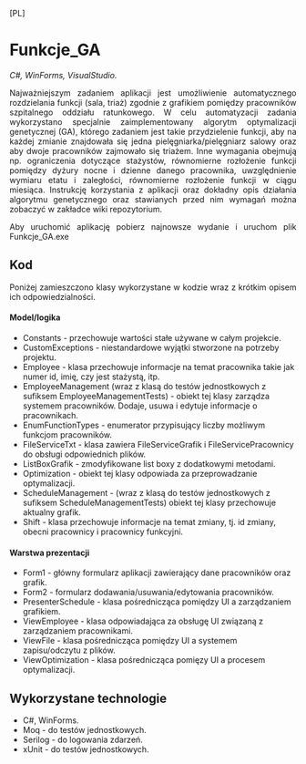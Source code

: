 [PL]
# Funkcje_GA
<i>C#, WinForms, VisualStudio.</i>
<p align="justify"> Najważniejszym zadaniem aplikacji jest umożliwienie automatycznego rozdzielania funkcji (sala, triaż) zgodnie z grafikiem pomiędzy pracowników szpitalnego oddziału ratunkowego. W celu automatyzacji zadania wykorzystano specjalnie zaimplementowany algorytm optymalizacji genetycznej (GA), którego zadaniem jest takie przydzielenie funkcji, aby na każdej zmianie znajdowała się jedna pielęgniarka/pielęgniarz salowy oraz aby dwoje pracowników zajmowało się triażem. Inne wymagania obejmują np. ograniczenia dotyczące stażystów, równomierne rozłożenie funkcji pomiędzy dyżury nocne i dzienne danego pracownika, uwzględnienie wymiaru etatu i zaległości, równomierne rozłożenie funkcji w ciągu miesiąca. Instrukcję korzystania z aplikacji oraz dokładny opis działania algorytmu genetycznego oraz stawianych przed nim wymagań można zobaczyć w zakładce wiki repozytorium.</p>

<p align="justify">Aby uruchomić aplikację pobierz najnowsze wydanie i uruchom plik Funkcje_GA.exe</p>
 
## Kod

<p align="justify">Poniżej zamieszczono klasy wykorzystane w kodzie wraz z krótkim opisem ich odpowiedzialności.</p>

#### Model/logika

* Constants - przechowuje wartości stałe używane w całym projekcie.
* CustomExceptions - niestandardowe wyjątki stworzone na potrzeby projektu.
* Employee - klasa przechowuje informacje na temat pracownika takie jak numer id, imię, czy jest stażystą, itp.
* EmployeeManagement (wraz z klasą do testów jednostkowych z sufiksem EmployeeManagementTests) - obiekt tej klasy zarządza systemem pracowników. Dodaje, usuwa i edytuje informacje o pracownikach.
* EnumFunctionTypes - enumerator przypisujący liczby możliwym funkcjom pracowników.
* FileServiceTxt - klasa zawiera FileServiceGrafik i FileServicePracownicy do obsługi odpowiednich plików.
* ListBoxGrafik - zmodyfikowane list boxy z dodatkowymi metodami.
* Optimization - obiekt tej klasy odpowiada za przeprowadzanie optymalizacji.
* ScheduleManagement - (wraz z klasą do testów jednostkowych z sufiksem ScheduleManagementTests) obiekt tej klasy przechowuje aktualny grafik.
* Shift - klasa przechowuje informacje na temat zmiany, tj. id zmiany, obecni pracownicy i pracownicy funkcyjni.

#### Warstwa prezentacji

*  Form1 - główny formularz aplikacji zawierający dane pracowników oraz grafik.
*  Form2 - formularz dodawania/usuwania/edytowania pracowników.
*  PresenterSchedule - klasa pośrednicząca pomiędzy UI a zarządzaniem grafikiem.
*  ViewEmployee - klasa odpowiadająca za obsługę UI związaną z zarządzaniem pracownikami.
*  ViewFile - klasa pośrednicząca pomiędzy UI a systemem zapisu/odczytu z plików.
*  ViewOptimization - klasa pośrednicząca pomięzy UI a procesem optymalizacji.

## Wykorzystane technologie

* C#, WinForms.
* Moq - do testów jednostkowych.
* Serilog - do logowania zdarzeń.
* xUnit - do testów jednostkowych.
